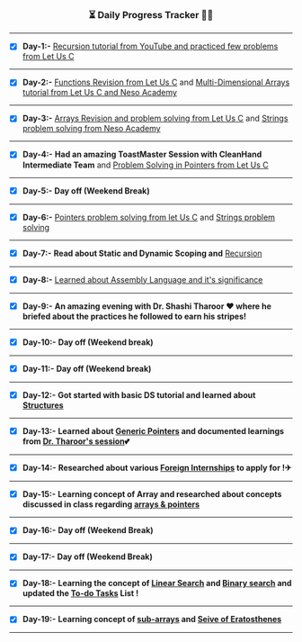 ### <p align="center"> ⏳ Daily Progress Tracker 🚶‍♂️ </p>

-----------------------------------------------------------------
- [X] **Day-1:-** [Recursion tutorial from YouTube and practiced few problems from Let Us C](https://github.com/cleanhand/phase-1-Chayan-11/tree/main/Programming%20Concepts/Recursion) 

---------------------------------------------------------------------

- [X] **Day-2:-** [Functions Revision from Let Us C](https://github.com/cleanhand/phase-1-Chayan-11/tree/main/Programming%20Concepts/Functions)  and  [Multi-Dimensional Arrays tutorial from Let Us C and Neso Academy](https://github.com/cleanhand/phase-1-Chayan-11/tree/main/Programming%20Concepts/Multi-Dimensional%20Array)

----------------------------------------------------------------------

- [X] **Day-3:-** [Arrays Revision and problem solving from Let Us C](https://github.com/cleanhand/phase-1-Chayan-11/tree/main/Programming%20Concepts/Arrays)  and  [Strings problem solving from Neso Academy](https://github.com/cleanhand/phase-1-Chayan-11/tree/main/Programming%20Concepts/Strings)

------------------------------------------------------------------------

- [X] **Day-4:-** **Had an amazing ToastMaster Session with CleanHand Intermediate Team** and [Problem Solving in Pointers from Let Us C](https://github.com/cleanhand/phase-1-Chayan-11/tree/main/Programming%20Concepts/Pointers)

------------------------------------------------------------------------

- [X] **Day-5:-** **Day off (Weekend Break)**

------------------------------------------------------------------------

- [X] **Day-6:-** [Pointers problem solving from let Us C](https://github.com/cleanhand/phase-1-Chayan-11/tree/main/Programming%20Concepts/Pointers) and [Strings problem solving](https://github.com/cleanhand/phase-1-Chayan-11/tree/main/Programming%20Concepts/Strings)

------------------------------------------------------------------------

- [X] **Day-7:-** **Read about Static and Dynamic Scoping and** [Recursion](https://www.youtube.com/watch?v=ggk7HbcnLG8&list=PLBlnK6fEyqRggZZgYpPMUxdY1CYkZtARR&index=75)

------------------------------------------------------------------------

- [X] **Day-8:-** [Learned about Assembly Language and it's significance](https://github.com/cleanhand/phase-1-Chayan-11/blob/main/Research%20Topics/Need%20of%20Assembly%20langauge%20.md)

------------------------------------------------------------------------

- [X] **Day-9:-** **An amazing evening with Dr. Shashi Tharoor ❤ where he briefed about the practices he followed to earn his stripes!**

-----------------------------------------------------------------------

- [X] **Day-10:-** **Day off (Weekend break)**

-----------------------------------------------------------------------

 - [X] **Day-11:-** **Day off (Weekend break)**

-----------------------------------------------------------------------

- [X] **Day-12:-** **Got started with basic DS tutorial and learned about [Structures](https://github.com/Chayan-11/c-cpp-codes/tree/main/Structures)**

-----------------------------------------------------------------------

- [X] **Day-13:-** **Learned about [Generic Pointers](https://www.youtube.com/watch?v=Co3aTgnxQoM) and documented learnings from [Dr. Tharoor's session](https://github.com/cleanhand/phase-1-Chayan-11/tree/main/Toastmasters%20Iconic%20Voices%20Event)💕**

-----------------------------------------------------------------------

- [X] **Day-14:-** **Researched about various [Foreign Internships](https://github.com/cleanhand/phase-1-Chayan-11/tree/main/Foreign%20Internships) to apply for !✈**

-----------------------------------------------------------------------

- [X] **Day-15:-** **Learning concept of Array and researched about concepts discussed in class regarding [arrays & pointers](https://github.com/cleanhand/phase-1-Chayan-11/blob/main/To-do-Tasks/session%20announcements.md)**
-----------------------------------------------------------------------

- [X] **Day-16:-** **Day off (Weekend Break)**

-----------------------------------------------------------------------

- [X] **Day-17:-** **Day off (Weekend Break)**

-----------------------------------------------------------------------

- [X] **Day-18:-** **Learning the concept of [Linear Search](https://www.youtube.com/watch?v=EqWpRlZkWNM) and [Binary search](https://www.youtube.com/watch?v=HlEz93t628E) and updated the [To-do Tasks](https://github.com/cleanhand/phase-1-Chayan-11/blob/main/To-do-Tasks/session%20announcements.md) List !**

-----------------------------------------------------------------------

- [X] **Day-19:-** **Learning concept of [sub-arrays](https://github.com/cleanhand/phase-1-Chayan-11/blob/main/Programming%20Concepts/Arrays/sub-arrays.c) and [Seive of Eratosthenes](https://github.com/cleanhand/phase-1-Chayan-11/blob/main/Random%20Discussions/Eratosthenes.md)**  

-----------------------------------------------------------------------
